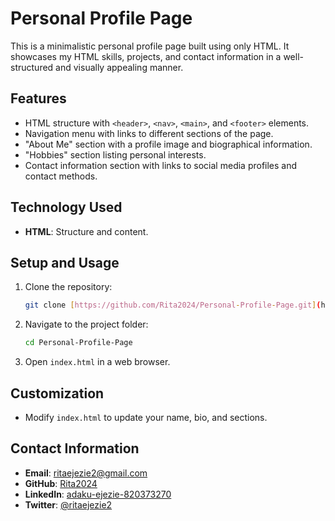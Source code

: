 # Personal Profile Page

This is a minimalistic personal profile page built using only HTML. It showcases my HTML skills, projects, and contact information in a well-structured and visually appealing manner.

## Features

-   HTML structure with `<header>`, `<nav>`, `<main>`, and `<footer>` elements.
-   Navigation menu with links to different sections of the page.
-   "About Me" section with a profile image and biographical information.
-   "Hobbies" section listing personal interests.
-   Contact information section with links to social media profiles and contact methods.

## Technology Used

-   **HTML**: Structure and content.

## Setup and Usage

1.  Clone the repository:

    ```bash
    git clone [https://github.com/Rita2024/Personal-Profile-Page.git](https://github.com/Rita2024/Personal-Profile-Page.git)
    ```

2.  Navigate to the project folder:

    ```bash
    cd Personal-Profile-Page
    ```

3.  Open `index.html` in a web browser.

## Customization

-   Modify `index.html` to update your name, bio, and sections.

## Contact Information

-   **Email**: ritaejezie2@gmail.com
-   **GitHub**: [Rita2024](https://github.com/Rita2024)
-   **LinkedIn**: [adaku-ejezie-820373270](https://linkedin.com/in/adaku-ejezie-820373270)
-   **Twitter**: [@ritaejezie2](https://twitter.com/ritaejezie2)